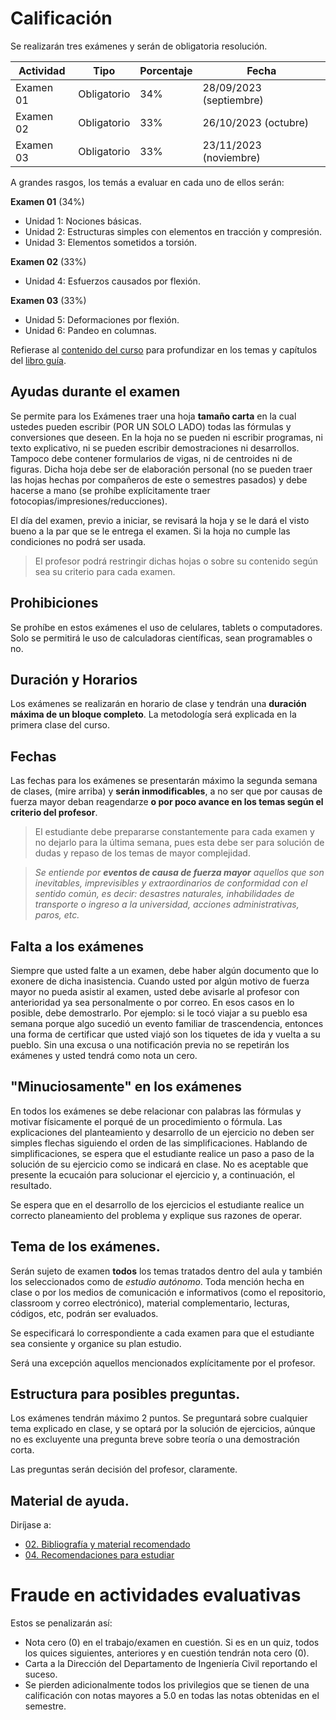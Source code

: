 # Calificación 

Se realizarán tres exámenes y serán de obligatoria resolución. 

| Actividad  | Tipo        | Porcentaje | Fecha                   |
| ---        | ---         | ---        | ---                     |
| Examen 01  | Obligatorio | 34%        | 28/09/2023 (septiembre) |
| Examen 02  | Obligatorio | 33%        | 26/10/2023 (octubre)    |
| Examen 03  | Obligatorio | 33%        | 23/11/2023 (noviembre)  |

A grandes rasgos, los temás a evaluar en cada uno de ellos serán:

**Examen 01** (34%)
- Unidad 1: Nociones básicas.
- Unidad 2: Estructuras simples con elementos en tracción y compresión.
- Unidad 3: Elementos sometidos a torsión.

**Examen 02** (33%)
- Unidad 4: Esfuerzos causados por flexión.

**Examen 03** (33%)
- Unidad 5: Deformaciones por flexión.
- Unidad 6: Pandeo en columnas.

Refierase al [contenido del curso](01--contenido-analisis-basico.md) para profundizar en los temas y capítulos del [libro guía](02--bibliografia-material.md).


## Ayudas durante el examen
Se permite para los Exámenes traer una hoja **tamaño carta** en la cual ustedes pueden escribir (POR UN SOLO LADO) todas las fórmulas y conversiones que deseen. En la hoja no se pueden ni escribir programas, ni texto explicativo, ni se pueden escribir demostraciones ni desarrollos. Tampoco debe contener formularios de vigas, ni de centroides ni de figuras. Dicha hoja debe ser de elaboración personal (no se pueden traer las hojas hechas por compañeros de este o semestres pasados) y debe hacerse a mano (se prohíbe explícitamente traer fotocopias/impresiones/reducciones). 

El día del examen, previo a iniciar, se revisará la hoja y se le dará el visto bueno a la par que se le entrega el examen. Si la hoja no cumple las condiciones no podrá ser usada.

>El profesor podrá restringir dichas hojas o sobre su contenido según sea su criterio para cada examen.


## Prohibiciones
Se prohíbe en estos exámenes el uso de celulares, tablets o computadores. Solo se permitirá le uso de calculadoras científicas, sean programables o no. 

## Duración y Horarios
Los exámenes se realizarán en horario de clase y tendrán una **duración máxima de un bloque completo**. La metodología será explicada en la primera clase del curso.

## Fechas
Las fechas para los exámenes se presentarán máximo la segunda semana de clases, (mire arriba) y **serán inmodificables**, a no ser que por causas de fuerza mayor deban reagendarze **o por poco avance en los temas según el criterio del profesor**. 

>El estudiante debe prepararse constantemente para cada examen y no dejarlo para la última semana, pues esta debe ser para solución de dudas y repaso de los temas de mayor complejidad.

>*Se entiende por **eventos de causa de fuerza mayor** aquellos que son inevitables, imprevisibles y extraordinarios de conformidad con el sentido común, es decir: desastres naturales, inhabilidades de transporte o ingreso a la universidad, acciones administrativas, paros, etc.* 


## Falta a los exámenes
Siempre que usted falte a un examen, debe haber algún documento que lo exonere de dicha inasistencia. Cuando usted por algún motivo de fuerza mayor no pueda asistir al examen, usted debe avisarle al profesor con anterioridad ya sea personalmente o por correo. En esos casos en lo posible, debe demostrarlo. Por ejemplo: si le tocó viajar a su pueblo esa semana porque algo sucedió un evento familiar de trascendencia, entonces una forma de certificar que usted viajó son los tiquetes de ida y vuelta a su pueblo. Sin una excusa o una notificación previa no se repetirán los exámenes y usted tendrá como nota un cero.


## "Minuciosamente" en los exámenes
En todos los exámenes se debe relacionar con palabras las fórmulas y motivar físicamente el porqué de un procedimiento o fórmula. Las explicaciones del planteamiento y desarrollo de un ejercicio no deben ser simples flechas siguiendo el orden de las simplificaciones. Hablando de simplificaciones, se espera que el estudiante realice un paso a paso de la solución de su ejercicio como se indicará en clase. No es aceptable que presente la ecucaión para solucionar el ejercicio y, a continuación, el resultado. 

Se espera que en el desarrollo de los ejercicios el estudiante realice un correcto planeamiento del problema y explique sus razones de operar. 

## Tema de los exámenes.
Serán sujeto de examen **todos** los temas tratados dentro del aula y también los seleccionados como de *estudio autónomo*. Toda mención hecha en clase o por los medios de comunicación e informativos (como el repositorio, classroom y correo electrónico), material complementario, lecturas, códigos, etc, podrán ser evaluados.

Se especificará lo correspondiente a cada examen para que el estudiante sea consiente y organice su plan estudio.

Será una excepción aquellos mencionados explícitamente por el profesor.

## Estructura para posibles preguntas.
Los exámenes tendrán máximo 2 puntos. Se preguntará sobre cualquier tema explicado en clase, y se optará por la solución de ejercicios, aúnque no es excluyente una pregunta breve sobre teoría o una demostración corta.

Las preguntas serán decisión del profesor, claramente.


## Material de ayuda.
Diríjase a:

* [02. Bibliografía y material recomendado](02--bibliografia-material.md)
* [04. Recomendaciones para estudiar](04--guia-estudio.md)


# Fraude en actividades evaluativas
Estos se penalizarán así:

- Nota cero (0) en el trabajo/examen en cuestión. Si es en un quiz, todos los quices siguientes, anteriores y en cuestión tendrán nota cero (0).
- Carta a la Dirección del Departamento de Ingeniería Civil reportando el suceso.
- Se pierden adicionalmente todos los privilegios que se tienen de una calificación con notas mayores a 5.0 en todas las notas obtenidas en el semestre.